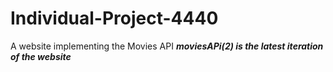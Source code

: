 # Individual-Project-4440
A website implementing the Movies API
***moviesAPi(2) is the latest iteration of the website***

